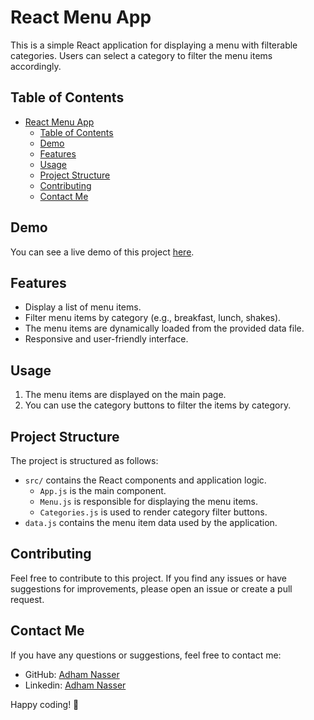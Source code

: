 # React Menu App

This is a simple React application for displaying a menu with filterable categories. Users can select a category to filter the menu items accordingly.

## Table of Contents

- [React Menu App](#react-menu-app)
  - [Table of Contents](#table-of-contents)
  - [Demo](#demo)
  - [Features](#features)
  - [Usage](#usage)
  - [Project Structure](#project-structure)
  - [Contributing](#contributing)
  - [Contact Me](#contact-me)

## Demo

You can see a live demo of this project [here](https://menu-blue-phi.vercel.app/).

## Features

- Display a list of menu items.
- Filter menu items by category (e.g., breakfast, lunch, shakes).
- The menu items are dynamically loaded from the provided data file.
- Responsive and user-friendly interface.

## Usage

1. The menu items are displayed on the main page.
2. You can use the category buttons to filter the items by category.

## Project Structure

The project is structured as follows:

- `src/` contains the React components and application logic.
  - `App.js` is the main component.
  - `Menu.js` is responsible for displaying the menu items.
  - `Categories.js` is used to render category filter buttons.
- `data.js` contains the menu item data used by the application.

## Contributing

Feel free to contribute to this project. If you find any issues or have suggestions for improvements, please open an issue or create a pull request.

## Contact Me

If you have any questions or suggestions, feel free to contact me:

- GitHub: [Adham Nasser](https://github.com/Adhamxiii)
- Linkedin: [Adham Nasser](https://www.linkedin.com/in/adhamnasser/)

Happy coding! 🚀
